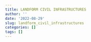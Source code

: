 ```yaml
---
title: LANDFORM CIVIL INFRASTRUCTURES
author: ''
date: '2022-08-29'
slug: landform_civil_infrastructures
categories: []
tags: []
---
```

